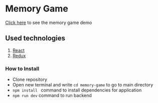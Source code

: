 # Memory Game
[Click here](https://memory-game-psi-red.vercel.app/) to see the memory game demo  <br/>
## Used technologies
<ol>
    <li><a href="https://react.dev/">React</a></li>
    <li><a href="https://redux.js.org/">Redux</a></li>
</ol>

### How to Install
* Clone repository 
* Open new terminal and write `cd memory-game` to go to main directory
* `npm install ` command to install dependencies for application
* `npm run dev` command to run backend

